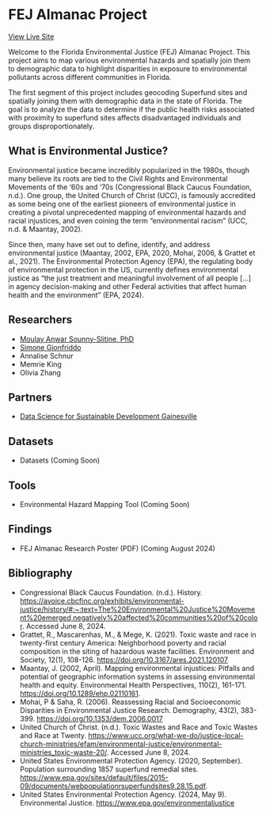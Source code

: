 # FEJ Almanac Project

[View Live Site](https://sounny.github.io/fej/)

Welcome to the Florida Environmental Justice (FEJ) Almanac Project. This project aims to map various environmental hazards and spatially join them to demographic data to highlight disparities in exposure to environmental pollutants across different communities in Florida.

The first segment of this project includes geocoding Superfund sites and spatially joining them with demographic data in the state of Florida. The goal is to analyze the data to determine if the public health risks associated with proximity to superfund sites affects disadvantaged individuals and groups disproportionately.

## What is Environmental Justice?

Environmental justice became incredibly popularized in the 1980s, though many believe its roots are tied to the Civil Rights and Environmental Movements of the ‘60s and ‘70s (Congressional Black Caucus Foundation, n.d.). One group, the United Church of Christ (UCC), is famously accredited as some being one of the earliest pioneers of environmental justice in creating a pivotal unprecedented mapping of environmental hazards and racial injustices, and even coining the term “environmental racism” (UCC, n.d. & Maantay, 2002).

Since then, many have set out to define, identify, and address environmental justice (Maantay, 2002, EPA, 2020, Mohai, 2006, & Grattet et al., 2021). The Environmental Protection Agency (EPA), the regulating body of environmental protection in the US, currently defines environmental justice as “the just treatment and meaningful involvement of all people […] in agency decision-making and other Federal activities that affect human health and the environment” (EPA, 2024).

## Researchers

- [Moulay Anwar Sounny-Slitine, PhD](https://sounny.github.io/)
- [Simone Gionfriddo](https://github.com/simonegionfriddo)
- Annalise Schnur
- Memrie King
- Olivia Zhang

## Partners

- [Data Science for Sustainable Development Gainesville](https://gainesville.dssdglobal.org/projects/ej-dashboard)

## Datasets

- Datasets (Coming Soon)

## Tools

- Environmental Hazard Mapping Tool (Coming Soon)

## Findings

- FEJ Almanac Research Poster (PDF) (Coming August 2024)

## Bibliography

- Congressional Black Caucus Foundation. (n.d.). History. https://avoice.cbcfinc.org/exhibits/environmental-justice/history/#:~:text=The%20Environmental%20Justice%20Movement%20emerged,negatively%20affected%20communities%20of%20color. Accessed June 8, 2024.
- Grattet, R., Mascarenhas, M., & Mege, K. (2021). Toxic waste and race in twenty-first century America: Neighborhood poverty and racial composition in the siting of hazardous waste facilities. Environment and Society, 12(1), 108-126.  https://doi.org/10.3167/ares.2021.120107
- Maantay, J. (2002, April). Mapping environmental injustices: Pitfalls and potential of geographic information systems in assessing environmental health and equity. Environmental Health Perspectives, 110(2), 161-171. https://doi.org/10.1289/ehp.02110161.
- Mohai, P & Saha, R. (2006). Reassessing Racial and Socioeconomic Disparities in Environmental Justice Research. Demography, 43(2), 383-399. https://doi.org/10.1353/dem.2006.0017
- United Church of Christ. (n.d.). Toxic Wastes and Race and Toxic Wastes and Race at Twenty. https://www.ucc.org/what-we-do/justice-local-church-ministries/efam/environmental-justice/environmental-ministries_toxic-waste-20/. Accessed June 8, 2024.
- United States Environmental Protection Agency. (2020, September). Population surrounding 1857 superfund remedial sites. https://www.epa.gov/sites/default/files/2015-09/documents/webpopulationrsuperfundsites9.28.15.pdf.
- United States Environmental Protection Agency. (2024, May 9). Environmental Justice. https://www.epa.gov/environmentaljustice
